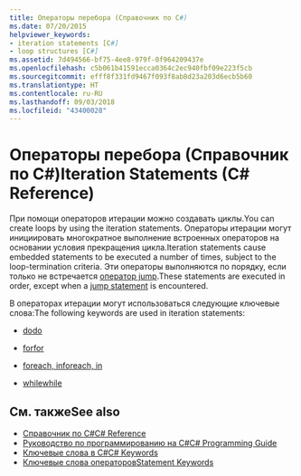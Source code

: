 ```yaml
---
title: Операторы перебора (Справочник по C#)
ms.date: 07/20/2015
helpviewer_keywords:
- iteration statements [C#]
- loop structures [C#]
ms.assetid: 7d494566-bf75-4ee8-979f-0f964209437e
ms.openlocfilehash: c5b061b41591ecca0364c2ec940fbf09e223f5cb
ms.sourcegitcommit: efff8f331fd9467f093f8ab8d23a203d6ecb5b60
ms.translationtype: HT
ms.contentlocale: ru-RU
ms.lasthandoff: 09/03/2018
ms.locfileid: "43400028"
---
```

# <a name="iteration-statements-c-reference"></a><span data-ttu-id="9f5df-102">Операторы перебора (Справочник по C#)</span><span class="sxs-lookup"><span data-stu-id="9f5df-102">Iteration Statements (C# Reference)</span></span>

<span data-ttu-id="9f5df-103">При помощи операторов итерации можно создавать циклы.</span><span class="sxs-lookup"><span data-stu-id="9f5df-103">You can create loops by using the iteration statements.</span></span> <span data-ttu-id="9f5df-104">Операторы итерации могут инициировать многократное выполнение встроенных операторов на основании условия прекращения цикла.</span><span class="sxs-lookup"><span data-stu-id="9f5df-104">Iteration statements cause embedded statements to be executed a number of times, subject to the loop-termination criteria.</span></span> <span data-ttu-id="9f5df-105">Эти операторы выполняются по порядку, если только не встречается [оператор jump](jump-statements.md).</span><span class="sxs-lookup"><span data-stu-id="9f5df-105">These statements are executed in order, except when a [jump statement](jump-statements.md) is encountered.</span></span>

<span data-ttu-id="9f5df-106">В операторах итерации могут использоваться следующие ключевые слова:</span><span class="sxs-lookup"><span data-stu-id="9f5df-106">The following keywords are used in iteration statements:</span></span>

- [<span data-ttu-id="9f5df-107">do</span><span class="sxs-lookup"><span data-stu-id="9f5df-107">do</span></span>](do.md)

- [<span data-ttu-id="9f5df-108">for</span><span class="sxs-lookup"><span data-stu-id="9f5df-108">for</span></span>](for.md)

- [<span data-ttu-id="9f5df-109">foreach, in</span><span class="sxs-lookup"><span data-stu-id="9f5df-109">foreach, in</span></span>](foreach-in.md)

- [<span data-ttu-id="9f5df-110">while</span><span class="sxs-lookup"><span data-stu-id="9f5df-110">while</span></span>](while.md)

## <a name="see-also"></a><span data-ttu-id="9f5df-111">См. также</span><span class="sxs-lookup"><span data-stu-id="9f5df-111">See also</span></span>

- [<span data-ttu-id="9f5df-112">Справочник по C#</span><span class="sxs-lookup"><span data-stu-id="9f5df-112">C# Reference</span></span>](../index.md)  
- [<span data-ttu-id="9f5df-113">Руководство по программированию на C#</span><span class="sxs-lookup"><span data-stu-id="9f5df-113">C# Programming Guide</span></span>](../../programming-guide/index.md)  
- [<span data-ttu-id="9f5df-114">Ключевые слова в C#</span><span class="sxs-lookup"><span data-stu-id="9f5df-114">C# Keywords</span></span>](index.md)  
- [<span data-ttu-id="9f5df-115">Ключевые слова операторов</span><span class="sxs-lookup"><span data-stu-id="9f5df-115">Statement Keywords</span></span>](statement-keywords.md)
